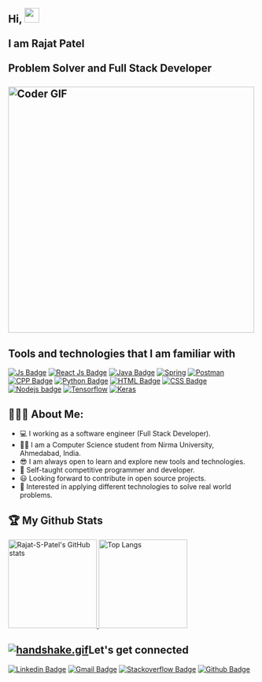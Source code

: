 <h2 align="left">
 <abc>
  <br>Hi, <img src="https://user-images.githubusercontent.com/42378118/110234147-e3259600-7f4e-11eb-95be-0c4047144dea.gif" width="30"><br>
  <br> I am Rajat Patel<br>
  <br>Problem Solver and Full Stack Developer<br>
  <br>
    <img src="https://media.giphy.com/media/SWoSkN6DxTszqIKEqv/giphy.gif" alt="Coder GIF" width="500">
 </abc>
</h2>

<h2 align="left">Tools and technologies that I am familiar with</h2>

[![Js Badge](https://img.shields.io/badge/JavaScript-F7DF1E?style=for-the-badge&logo=javascript&logoColor=black)](https://developer.mozilla.org/en-US/docs/Web/JavaScript) [![React Js Badge](	https://img.shields.io/badge/React-20232A?style=for-the-badge&logo=react&logoColor=61DAFB)](https://reactjs.org/) [![Java Badge](https://img.shields.io/badge/Java-ED8B00?style=for-the-badge&logo=java&logoColor=white)](https://www.oracle.com/java/technologies/) [![Spring](https://img.shields.io/badge/Spring-6DB33F?style=for-the-badge&logo=spring&logoColor=white)](https://spring.io/) [![Postman](https://img.shields.io/badge/Postman-FF6C37?style=for-the-badge&logo=Postman&logoColor=white)](https://www.postman.com/)  [![CPP Badge](https://img.shields.io/badge/C%2B%2B-00599C?style=for-the-badge&logo=c%2B%2B&logoColor=white)](https://www.cplusplus.com/info/) [![Python Badge](https://img.shields.io/badge/Python-FFD43B?style=for-the-badge&logo=python&logoColor=darkgreen)](https://www.python.org/)  [![HTML Badge](https://img.shields.io/badge/HTML5-E34F26?style=for-the-badge&logo=html5&logoColor=white)](https://www.w3schools.com/html/) [![CSS Badge](https://img.shields.io/badge/CSS-239120?&style=for-the-badge&logo=css3&logoColor=white)](https://www.w3schools.com/css/) [![Nodejs badge](https://img.shields.io/badge/Node.js-43853D?style=for-the-badge&logo=node-dot-js&logoColor=white)](https://nodejs.org)  [![Tensorflow](https://img.shields.io/badge/TensorFlow-FF6F00?style=for-the-badge&logo=TensorFlow&logoColor=white)](https://www.tensorflow.org/) [![Keras](https://img.shields.io/badge/Keras-D00000?style=for-the-badge&logo=Keras&logoColor=white)](https://keras.io/)

<h2 align="left">👨🏻‍💻 About Me:</h2>

- 💻 I working as a software engineer (Full Stack Developer).
- 👨‍🎓&nbsp;I am a Computer Science student from Nirma University, Ahmedabad, India.
- 😎&nbsp;I am always open to learn and explore new tools and technologies.
- 🎯&nbsp;Self-taught competitive programmer and developer.
- 😃&nbsp;Looking forward to contribute in open source projects.
- 🧮&nbsp;Interested in applying different technologies to solve real world problems.

## 🏆&nbsp;My Github Stats

<p>
<a href="https://github.com/Rajat-S-Patel">
  <img height="180em" alt="Rajat-S-Patel's GitHub stats" src="https://github-readme-stats.vercel.app/api?username=Rajat-S-Patel&show_icons=true&theme=tokyonight" />
  <img height="180em" alt="Top Langs" src="https://github-readme-stats.vercel.app/api/top-langs/?username=Rajat-S-Patel&layout=compact&theme=tokyonight"/>
</p>

## [![handshake.gif](https://s4.gifyu.com/images/handshake.gif)](https://gifyu.com/image/Zy2f)Let's get connected

[![Linkedin Badge](https://img.shields.io/badge/LinkedIn-0077B5?style=for-the-badge&logo=linkedin&logoColor=white)](https://www.linkedin.com/in/rajat-s-patel) [![Gmail Badge](https://img.shields.io/badge/Gmail-D14836?style=for-the-badge&logo=gmail&logoColor=white)](mailto:patelrajat2000@gmail.com) [![Stackoverflow Badge](https://img.shields.io/badge/Stack_Overflow-FE7A16?style=for-the-badge&logo=stack-overflow&logoColor=white)](https://stackoverflow.com/users/10218559/rajat-s-patel) [![Github Badge](https://img.shields.io/badge/GitHub-100000?style=for-the-badge&logo=github&logoColor=white)](https://github.com/Rajat-S-Patel)